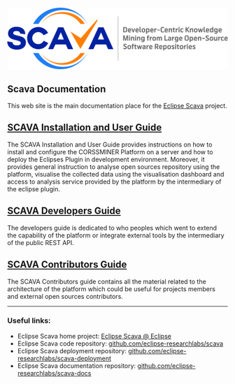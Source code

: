![SCAVA Project](scava-header.jpg)
## Scava Documentation

This web site is the main documentation place for the [Eclipse Scava](https://projects.eclipse.org/projects/technology.scava) project.

## [SCAVA Installation and User Guide](installation-and-user-guide/index.md)
The SCAVA Installation and User Guide provides instructions on how to install and configure the CORSSMINER Platform on a server and how to deploy the Eclipses Plugin in development environment. Moreover, it provides general instruction to analyse open sources repository using the platform, visualise the collected data using the visualisation dashboard and access to analysis service provided by the platform by the intermediary of the eclipse plugin.

## [SCAVA Developers Guide](developers-guide/index.md)
The developers guide is dedicated to who peoples which went to extend the capability of the platform or integrate external tools by the intermediary of the public REST API.

## [SCAVA Contributors Guide](contributors-guide/index.md)
The SCAVA Contributors guide contains all the material related to the architecture of the platform which could be useful for projects members and external open sources contributors.



---



### Useful links:

* Eclipse Scava home project: [Eclipse Scava @ Eclipse](https://projects.eclipse.org/projects/technology.scava)
* Eclipse Scava code repository: [github.com/eclipse-researchlabs/scava](https://github.com/eclipse-researchlabs/scava)
* Eclipse Scava deployment repository: [github.com/eclipse-researchlabs/scava-deployment](https://github.com/eclipse-researchlabs/scava-deployment)
* Eclipse Scava documentation repository: [github.com/eclipse-researchlabs/scava-docs](https://github.com/eclipse-researchlabs/scava-docs)

<!---
---

* [Old Stuf](others/index.md) : Documentation which must be migrated on one of the platfomrs guides

Migrated.
-->
